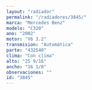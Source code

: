 ```yaml
---
layout: "radiador"
permalink: "/radiadores/3845/"
marca: "Mercedes Benz"
modelo: "C320"
ano: "2002"
motor: "V6 3.2"
transmision: "Automática"
parte: "432540"
clima: "Con clima"
alto: "25 9/16"
ancho: "16 1/8"
observaciones: ""
id: "3845"
---
```


